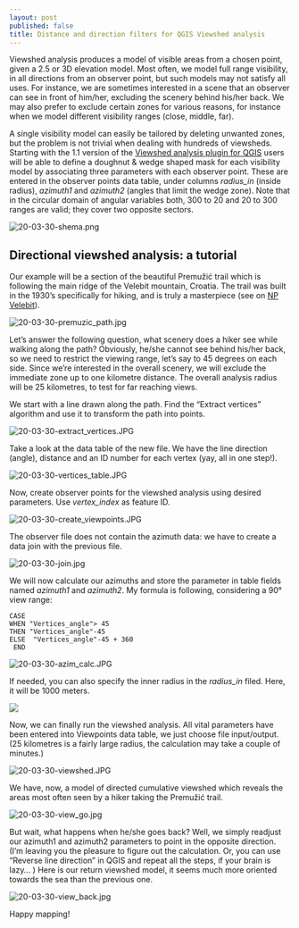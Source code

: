 ```yaml
---
layout: post
published: false
title: Distance and direction filters for QGIS Viewshed analysis
---
```


Viewshed analysis produces a model of visible areas from a chosen point, given a 2.5 or 3D elevation model. Most often, we model full range visibility, in all directions from an observer point, but such models may not satisfy all uses. For instance, we are sometimes interested in a scene that an observer can see in front of him/her, excluding the scenery behind his/her back. We may also prefer to exclude certain zones for various reasons, for instance when we model different visibility ranges (close, middle, far). 

A single visibility model can easily be tailored by deleting unwanted zones, but the problem is not trivial when dealing with hundreds of viewsheds. Starting with the 1.1 version of the [Viewshed analysis plugin for QGIS]( http://www.zoran-cuckovic.github.io/QGIS-visibility-analysis/) users will be able to define a doughnut & wedge shaped mask for each visibility model by associating three parameters with each observer point. These are entered in the observer points data table, under columns *radius_in* (inside radius), *azimuth1* and *azimuth2* (angles that limit the wedge zone). Note that in the circular domain of angular variables both, 300 to 20 and 20 to 300 ranges are valid; they cover two opposite sectors. 

![20-03-30-shema.png]({{site.baseurl}}/figures/20-03-30-shema.png)


## Directional viewshed analysis: a tutorial

Our example will be a section of the beautiful Premužić trail which is following the main ridge of the Velebit mountain, Croatia. The trail was built in the 1930’s specifically for hiking, and is truly a masterpiece (see on [NP Velebit](http://www.np-sjeverni-velebit.hr/posjeti/lokaliteti/premuzicevastaza/?lang=en)). 

![20-03-30-premuzic_path.jpg]({{site.baseurl}}/figures/20-03-30-premuzic_path.jpg)

Let’s answer the following question, what scenery does a hiker see while walking along the path? Obviously, he/she cannot see behind his/her back, so we need to restrict the viewing range, let’s say to 45 degrees on each side. Since we’re interested in the overall scenery, we will exclude the immediate zone up to one kilometre distance. The overall analysis radius will be 25 kilometres, to test for far reaching views. 

We start with a line drawn along the path. Find the “Extract vertices” algorithm and use it to transform the path into points. 

![20-03-30-extract_vertices.JPG]({{site.baseurl}}/figures/20-03-30-extract_vertices.JPG)

Take a look at the data table of the new file. We have the line direction (angle), distance and an ID number for each vertex (yay, all in one step!).

![20-03-30-vertices_table.JPG]({{site.baseurl}}/figures/20-03-30-vertices_table.JPG)


Now, create observer points for the viewshed analysis using desired parameters. Use *vertex_index* as feature ID. 

![20-03-30-create_viewpoints.JPG]({{site.baseurl}}/figures/20-03-30-create_viewpoints.JPG)



The observer file does not contain the azimuth data: we have to create a data join with the previous file.

![20-03-30-join.jpg]({{site.baseurl}}/figures/20-03-30-join.jpg)


We will now calculate our azimuths and store the parameter in table fields named *azimuth1* and *azimuth2*. My formula is following, considering a 90° view range: 
```
CASE 
WHEN "Vertices_angle"> 45
THEN "Vertices_angle"-45
ELSE  "Vertices_angle"-45 + 360
 END
```
![20-03-30-azim_calc.JPG]({{site.baseurl}}/figures/20-03-30-azim_calc.JPG)


If needed, you can also specify the inner radius in the *radius_in* filed. Here, it will be 1000 meters. 

![]({{site.baseurl}}/figures/20-03-30-radius_in.jpg)


Now, we can finally run the viewshed analysis. All vital parameters have been entered into Viewpoints data table, we just choose file input/output. (25 kilometres is a fairly large radius, the calculation may take a couple of minutes.)

![20-03-30-viewshed.JPG]({{site.baseurl}}/figures/20-03-30-viewshed.JPG)

We have, now, a model of directed cumulative viewshed which reveals the areas most often seen by a hiker taking the Premužić trail. 

![20-03-30-view_go.jpg]({{site.baseurl}}/figures/20-03-30-view_go.jpg)

But wait, what happens when he/she goes back? Well, we simply readjust our azimuth1 and azimuth2 parameters to point in the opposite direction. (I’m leaving you the pleasure to figure out the calculation. Or, you can use “Reverse line direction” in QGIS and repeat all the steps, if your brain is lazy… ) 
Here is our return viewshed model, it seems much more oriented towards the sea than the previous one. 

![20-03-30-view_back.jpg]({{site.baseurl}}/figures/20-03-30-view_back.jpg)


Happy mapping!

